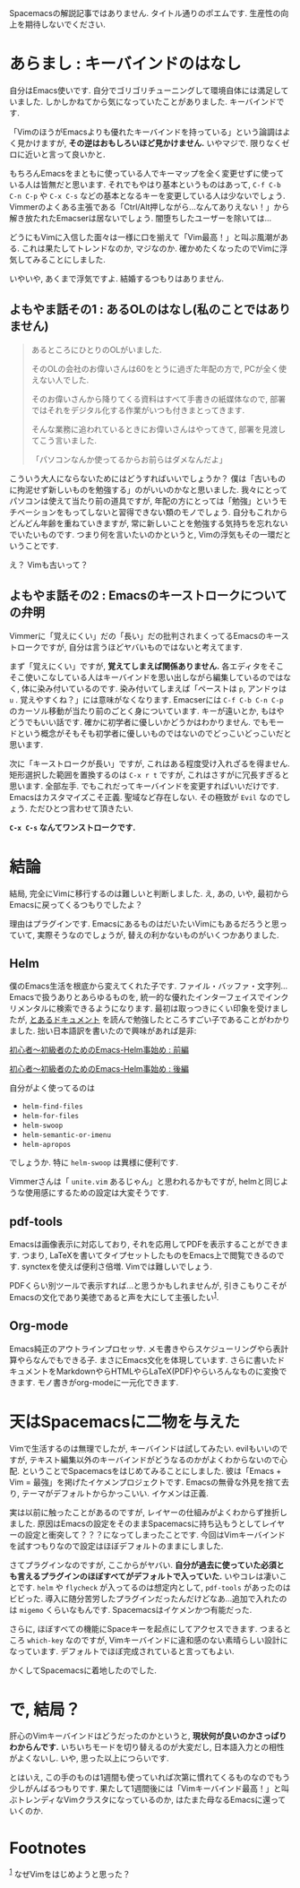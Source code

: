 Spacemacsの解説記事ではありません. タイトル通りのポエムです. 生産性の向上を期待しないでください. 


# あらまし : キーバインドのはなし

自分はEmacs使いです. 自分でゴリゴリチューニングして環境自体には満足していました. しかしかねてから気になっていたことがありました. キーバインドです. 

「VimのほうがEmacsよりも優れたキーバインドを持っている」という論調はよく見かけますが, **その逆はおもしろいほど見かけません.** いやマジで. 限りなくゼロに近いと言って良いかと. 

もちろんEmacsをまともに使っている人でキーマップを全く変更せずに使っている人は皆無だと思います. それでもやはり基本というものはあって, `C-f C-b C-n C-p` や `C-x C-s` などの基本となるキーを変更している人は少ないでしょう. Vimmerのよくある主張である「Ctrl/Alt押しながら...なんてありえない！」から解き放たれたEmacserは居ないでしょう. 闇堕ちしたユーザーを除いては...

どうにもVimに入信した面々は一様に口を揃えて「Vim最高！」と叫ぶ風潮がある. これは果たしてトレンドなのか, マジなのか. 確かめたくなったのでVimに浮気してみることにしました. 

いやいや, あくまで浮気ですよ. 結婚するつもりはありません.


## よもやま話その1 : あるOLのはなし(私のことではありません)

> あるところにひとりのOLがいました.
> 
> そのOLの会社のお偉いさんは60をとうに過ぎた年配の方で, PCが全く使えない人でした.
> 
> そのお偉いさんから降りてくる資料はすべて手書きの紙媒体なので, 部署ではそれをデジタル化する作業がいつも付きまとってきます. 
> 
> そんな業務に追われているときにお偉いさんはやってきて, 部署を見渡してこう言いました.
> 
> 「パソコンなんか使ってるからお前らはダメなんだよ」

こういう大人にならないためにはどうすればいいでしょうか？ 僕は「古いものに拘泥せず新しいものを勉強する」のがいいのかなと思いました. 我々にとってパソコンは使えて当たり前の道具ですが, 年配の方にとっては「勉強」というモチベーションをもってしないと習得できない類のモノでしょう. 自分もこれからどんどん年齢を重ねていきますが, 常に新しいことを勉強する気持ちを忘れないでいたいものです. つまり何を言いたいのかというと, Vimの浮気もその一環だということです.

え？ Vimも古いって？


## よもやま話その2 : Emacsのキーストロークについての弁明

Vimmerに「覚えにくい」だの「長い」だの批判されまくってるEmacsのキーストロークですが, 自分は言うほどヤバいものではないと考えてます.

まず「覚えにくい」ですが, **覚えてしまえば関係ありません.** 各エディタをそこそこ使いこなしている人はキーバインドを思い出しながら編集しているのではなく, 体に染み付いているのです. 染み付いてしまえば「ペーストは `p`, アンドゥは `u` . 覚えやすくね？」には意味がなくなります. Emacserには `C-f C-b C-n C-p` のカーソル移動が当たり前のごとく身についています. キーが遠いとか, もはやどうでもいい話です. 確かに初学者に優しいかどうかはわかりません. でもモードという概念がそもそも初学者に優しいものではないのでどっこいどっこいだと思います. 

次に「キーストロークが長い」ですが, これはある程度受け入れざるを得ません. 矩形選択した範囲を置換するのは `C-x r t` ですが, これはさすがに冗長すぎると思います. 全部左手. でもこれだってキーバインドを変更すればいいだけです. Emacsはカスタマイズこそ正義. 聖域など存在しない. その極致が `Evil` なのでしょう. ただひとつ言わせて頂きたい. 

**`C-x C-s` なんてワンストロークです.** 


# 結論

結局, 完全にVimに移行するのは難しいと判断しました. え, あの, いや, 最初からEmacsに戻ってくるつもりでしたよ？ 

理由はプラグインです. EmacsにあるものはだいたいVimにもあるだろうと思っていて, 実際そうなのでしょうが, 替えの利かないものがいくつかありました. 


## Helm

僕のEmacs生活を根底から変えてくれた子です. ファイル・バッファ・文字列&#x2026;Emacsで扱うありとあらゆるものを, 統一的な優れたインターフェイスでインクリメンタルに検索できるようになります. 最初は取っつきにくい印象を受けましたが, [とあるドキュメント](https://tuhdo.github.io/helm-intro.html) を読んで勉強したところすごい子であることがわかりました. 拙い日本語訳を書いたので興味があれば是非:

[初心者〜初級者のためのEmacs-Helm事始め : 前編](http://qiita.com/jabberwocky0139/items/86df1d3108e147c69e2c) 

[初心者〜初級者のためのEmacs-Helm事始め : 後編](http://qiita.com/jabberwocky0139/items/a45cc82d9efd0cb6fd8e)

自分がよく使ってるのは

-   `helm-find-files`
-   `helm-for-files`
-   `helm-swoop`
-   `helm-semantic-or-imenu`
-   `helm-apropos`

でしょうか. 特に `helm-swoop` は異様に便利です. 

Vimmerさんは「 `unite.vim` あるじゃん」と思われるかもですが, helmと同じような使用感にするための設定は大変そうです.


## pdf-tools

Emacsは画像表示に対応しており, それを応用してPDFを表示することができます. つまり, LaTeXを書いてタイプセットしたものをEmacs上で閲覧できるのです. synctexを使えば便利さ倍増. Vimでは難しいでしょう. 

PDFくらい別ツールで表示すれば...と思うかもしれませんが, 引きこもりこそがEmacsの文化であり美徳であると声を大にして主張したい<sup><a id="fnr.1" class="footref" href="#fn.1">1</a></sup>.


## Org-mode

Emacs純正のアウトラインプロセッサ. メモ書きやらスケジューリングやら表計算やらなんでもできる子. まさにEmacs文化を体現しています. さらに書いたドキュメントをMarkdownやらHTMLやらLaTeX(PDF)やらいろんなものに変換できます. モノ書きがorg-modeに一元化できます. 


# 天はSpacemacsに二物を与えた

Vimで生活するのは無理でしたが, キーバインドは試してみたい. evilもいいのですが, テキスト編集以外のキーバインドがどうなるのかがよくわからないので心配. ということでSpacemacsをはじめてみることにしました. 彼は「Emacs + Vim = 最強」を掲げたイケメンプロジェクトです. Emacsの無骨な外見を捨て去り, テーマがデフォルトからかっこいい. イケメンは正義.

実は以前に触ったことがあるのですが, レイヤーの仕組みがよくわからず挫折しました. 原因はEmacsの設定をそのままSpacemacsに持ち込もうとしてレイヤーの設定と衝突して？？？になってしまったことです. 今回はVimキーバインドを試すつもりなので設定はほぼデフォルトのままにしました. 

さてプラグインなのですが, ここからがヤバい. **自分が過去に使っていた必須とも言えるプラグインのほぼすべてがデフォルトで入っていた.** いやコレは凄いことです. `helm` や `flycheck` が入ってるのは想定内として, `pdf-tools` があったのはビビった. 導入に随分苦労したプラグインだったんだけどなあ...追加で入れたのは `migemo` くらいなもんです. Spacemacsはイケメンかつ有能だった.

さらに, ほぼすべての機能にSpaceキーを起点にしてアクセスできます. つまるところ `which-key` なのですが, Vimキーバインドに違和感のない素晴らしい設計になっています. デフォルトでほぼ完成されていると言ってもよい. 

かくしてSpacemacsに着地したのでした. 


# で, 結局？

肝心のVimキーバインドはどうだったのかというと, **現状何が良いのかさっぱりわからんです.** いちいちモードを切り替えるのが大変だし, 日本語入力との相性がよくないし. いや, 思った以上につらいです. 

とはいえ, この手のものは1週間も使っていれば次第に慣れてくるものなのでもう少しがんばるつもりです. 果たして1週間後には「Vimキーバインド最高！」と叫ぶトレンディなVimクラスタになっているのか, はたまた母なるEmacsに還っていくのか. 


# Footnotes

<sup><a id="fn.1" href="#fnr.1">1</a></sup> なぜVimをはじめようと思った？

